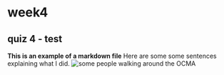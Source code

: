 # week4
## quiz 4 - test
**This is an example of a markdown file**
Here are some some sentences explaining what I did. 
![some people walking around the OCMA](AJL_3452.JPG)
